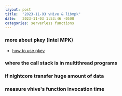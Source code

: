 ```yaml
---
layout: post
title:  "2023-11-03 vHive & libmpk"
date:   2023-11-03 1:53:46 -0500
categories: serverless functions
---
```

### more about pkey (Intel MPK)
- [how to use pkey](https://www.kernel.org/doc/html/next/core-api/protection-keys.html)

### where the call stack is in multithread programs

### if nightcore transfer huge amount of data

### measure vhive's function invocation time
